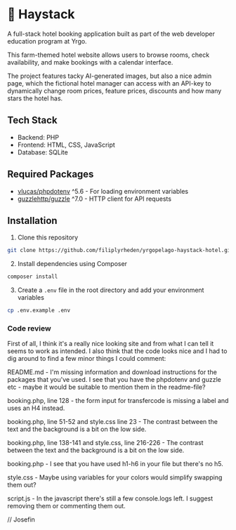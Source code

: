 # 🌾 Haystack 

A full-stack hotel booking application built as part of the web developer education program at Yrgo.

This farm-themed hotel website allows users to browse rooms, check availability, and make bookings with a calendar interface.

The project features tacky AI-generated images, but also a nice admin page, which the fictional hotel manager can access with an API-key to dynamically change room prices, feature prices, discounts and how many stars the hotel has. 

## Tech Stack

- Backend: PHP
- Frontend: HTML, CSS, JavaScript
- Database: SQLite


## Required Packages

- [vlucas/phpdotenv](https://github.com/vlucas/phpdotenv) ^5.6 - For loading environment variables
- [guzzlehttp/guzzle](https://github.com/guzzle/guzzle) ^7.0 - HTTP client for API requests

## Installation

1. Clone this repository
```bash
git clone https://github.com/filiplyrheden/yrgopelago-haystack-hotel.git
```

2. Install dependencies using Composer
```bash
composer install
```

3. Create a `.env` file in the root directory and add your environment variables
```bash
cp .env.example .env
```

### Code review

First of all, I think it's a really nice looking site and from what I can tell it seems to work as intended. I also think that the code looks nice and I had to dig around to find a few minor things I could comment:

README.md - I'm missing information and download instructions for the packages that you've used. I see that you have the phpdotenv and guzzle etc - maybe it would be suitable to mention them in the readme-file?

booking.php, line 128 - the form input for transfercode is missing a label and uses an H4 instead.

booking.php, line 51-52 and style.css line 23 - The contrast between the text and the background is a bit on the low side.

booking.php, line 138-141 and style.css, line 216-226 - The contrast between the text and the background is a bit on the low side.

booking.php - I see that you have used h1-h6 in your file but there's no h5.

style.css - Maybe using variables for your colors would simplify swapping them out?

script.js - In the javascript there's still a few console.logs left. I suggest removing them or commenting them out.

// Josefin

